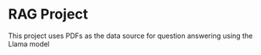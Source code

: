 # RAG Project

This project uses PDFs as the data source for question answering using the Llama model